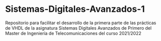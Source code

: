 # Sistemas-Digitales-Avanzados-1
Repositorio para facilitar el desarrollo de la primera parte de las prácticas de VHDL de la asignatura Sistemas Digitales Avanzados de Primero del Master de Ingeniería de Telecomunicaciones del curso 2021/2022
